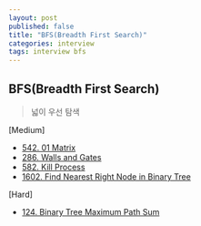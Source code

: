 ```yaml
---
layout: post
published: false
title: "BFS(Breadth First Search)"
categories: interview
tags: interview bfs
---
```


## BFS(Breadth First Search)
> 넓이 우선 탐색

[Medium]
- [542. 01 Matrix](https://leetcode.com/problems/01-matrix/)
- [286. Walls and Gates](https://leetcode.com/problems/walls-and-gates/)
- [582. Kill Process](https://leetcode.com/problems/kill-process/)
- [1602. Find Nearest Right Node in Binary Tree](https://leetcode.com/problems/find-nearest-right-node-in-binary-tree/)

[Hard]
- [124. Binary Tree Maximum Path Sum](https://leetcode.com/problems/binary-tree-maximum-path-sum/)
